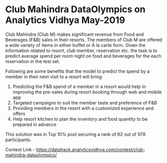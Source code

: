 # Club Mahindra DataOlympics on Analytics Vidhya May-2019

Club Mahindra (Club M) makes significant revenue from Food and Beverages (F&B) sales in their resorts. The members of Club M are offered a wide variety of items in either buffet or À la carte form. Given the information related to resort, club member, reservation etc. the task is to predict average spend per room night on food and beverages for the each reservation in the test set.

Following are some benefits that the model to predict the spend by a member in their next visit to a resort will bring:

  1. Predicting the F&B spend of a member in a resort would help in improving the pre-sales during resort booking through web and mobile app
  2. Targeted campaigns to suit the member taste and preference of F&B
  3. Providing members in the resort with a customized experience and offers
  4. Help resort kitchen to plan the inventory and food quantity to be prepared in advance

This solution was in Top 10% pool securing a rank of 92 out of 978 participants.

Contest Link - https://datahack.analyticsvidhya.com/contest/club-mahindra-dataolympics/
